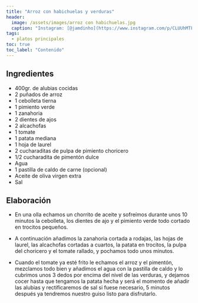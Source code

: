 ```yaml
---
title: "Arroz con habichuelas y verduras"
header:
  image: /assets/images/arroz con habichuelas.jpg
  caption: "Instagram: [@jamdinho](https://www.instagram.com/p/CLUUhMTF7xz/)"
tags:
  - platos principales
toc: true
toc_label: "Contenido"
---
```



## Ingredientes

- 400gr. de alubias cocidas
- 2 puñados de arroz
- 1 cebolleta tierna
- 1 pimiento verde
- 1 zanahoria
- 2 dientes de ajos
- 2 alcachofas
- 1 tomate
- 1 patata mediana
- 1 hoja de laurel
- 2 cucharaditas de pulpa de pimiento choricero
- 1/2 cucharadita de pimentón dulce
- Agua
- 1 pastilla de caldo de carne (opcional)
- Aceite de oliva virgen extra
- Sal


## Elaboración

- En una olla echamos un chorrito de aceite y sofreímos durante unos 10 minutos la cebolleta, los dientes de ajo y el pimiento verde todo cortado en trocitos pequeños.

- A continuación añadimos la zanahoria cortada a rodajas, las hojas de laurel, las alcachofas cortadas a cuartos, la patata en trocitos, la pulpa del choricero y el tomate rallado, y pochamos todo unos minutos.

- Cuando el tomate ya esté frito le echamos el arroz y el pimentón, mezclamos todo bien y añadimos el agua con la pastilla de caldo y lo cubrimos unos 3 dedos por encima del nivel de las verduras, y dejamos cocer hasta que tengamos la patata hecha y será el momento de añadir las alubias y rectificaremos de sal si fuese necesario, 5 minutos después ya tendremos nuestro guiso listo para disfrutarlo.
